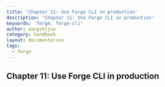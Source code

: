 ```yaml
---
title: 'Chapter 11: Use Forge CLI in production'
description: 'Chapter 11: Use Forge CLI in production'
keywords: 'forge, forge-cli'
author: wangshijun
category: handbook
layout: documentation
tags:
  - forge
---
```


## Chapter 11: Use Forge CLI in production
